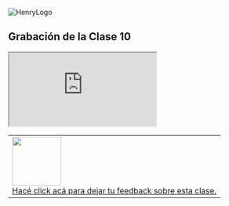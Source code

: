 ![HenryLogo](https://d31uz8lwfmyn8g.cloudfront.net/Assets/logo-henry-white-lg.png)

## Grabación de la Clase 10

<div class="iframeContainer">
  <iframe src="https://player.vimeo.com/video/679179631" allow="autoplay; fullscreen" allowfullscreen></iframe>
</div>

<table class="hide" width="100%" style='table-layout:fixed;'>
  <tr>
    <td>
      <a href="https://airtable.com/shrSzEYT4idEFGB8d?prefill_clase=00-PrimerosPasos">
        <img src="https://static.thenounproject.com/png/204643-200.png" width="100"/>
        <br>
        Hacé click acá para dejar tu feedback sobre esta clase.
      </a>
    </td>
  </tr>
</table>
